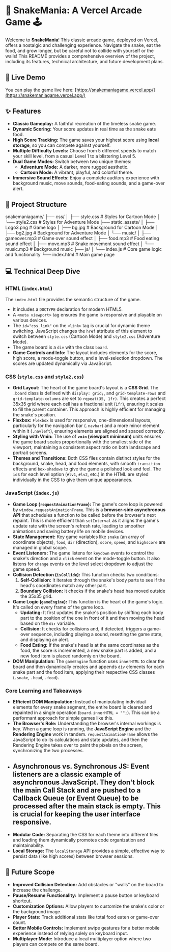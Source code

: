 # 🐍 SnakeMania: A Vercel Arcade Game 🕹️



Welcome to **SnakeMania**! This classic arcade game, deployed on Vercel, offers a nostalgic and challenging experience. Navigate the snake, eat the food, and grow longer, but be careful not to collide with yourself or the walls! This README provides a comprehensive overview of the project, including its features, technical architecture, and future development plans.

## 🚀 Live Demo

You can play the game live here: [https://snakemaniagame.vercel.app/](https://snakemaniagame.vercel.app/)

## ✨ Features

- **Classic Gameplay:** A faithful recreation of the timeless snake game.
- **Dynamic Scoring:** Your score updates in real time as the snake eats food.
- **High Score Tracking:** The game saves your highest score using **local storage**, so you can compete against yourself.
- **Multiple Difficulty Levels:** Choose from 5 different speeds to match your skill level, from a casual Level 1 to a blistering Level 5.
- **Dual Game Modes:** Switch between two unique themes:
  - **Adventure Mode:** A darker, more rugged aesthetic.
  - **Cartoon Mode:** A vibrant, playful, and colorful theme.
- **Immersive Sound Effects:** Enjoy a complete auditory experience with background music, move sounds, food-eating sounds, and a game-over alert.

## 📂 Project Structure
snakemaniagame/
├── css/
│   ├── style.css             # Styles for Cartoon Mode
│   └── style2.css            # Styles for Adventure Mode
├── static_assets/
│   ├── Logo3.png             # Game logo
│   ├── bg.jpg                # Background for Cartoon Mode
│   ├── bg2.jpg               # Background for Adventure Mode
│   └── music/
│       ├── gameover.mp3      # Game over sound effect
│       ├── food.mp3          # Food eating sound effect
│       ├── move.mp3          # Snake movement sound effect
│       └── music.mp3         # Background music
├── js/
│   └── index.js              # Core game logic and functionality
└── index.html                # Main game page
## 💻 Technical Deep Dive

### **HTML (`index.html`)**

The `index.html` file provides the semantic structure of the game.
- It includes a `DOCTYPE` declaration for modern HTML5.
- A `<meta viewport>` tag ensures the game is responsive and playable on various devices.
- The `id="css_link"` on the `<link>` tag is crucial for dynamic theme switching. JavaScript changes the `href` attribute of this element to switch between `style.css` (Cartoon Mode) and `style2.css` (Adventure Mode).
- The game board is a `div` with the class `board`.
- **Game Controls and Info:** The layout includes elements for the score, high score, a mode-toggle button, and a level-selection dropdown. The scores are updated dynamically via JavaScript.

### **CSS (`style.css` and `style2.css`)**

- **Grid Layout:** The heart of the game board's layout is a **CSS Grid**. The `.board` class is defined with `display: grid;`, and `grid-template-rows` and `grid-template-columns` are set to `repeat(35, 1fr)`. This creates a perfect 35x35 grid where each cell has a fractional unit (`1fr`), ensuring it scales to fill the parent container. This approach is highly efficient for managing the snake's position.
- **Flexbox:** `Flexbox` is used for responsive, one-dimensional layouts, particularly for the navigation bar (`.navbar`) and a more minor element within it (`.navleft`), ensuring elements are aligned and spaced correctly.
- **Styling with Vmin:** The use of **`vmin` (viewport minimum)** units ensures the game board scales proportionally with the smallest side of the viewport, maintaining a consistent aspect ratio on both landscape and portrait screens.
- **Themes and Transitions:** Both CSS files contain distinct styles for the background, snake, head, and food elements, with smooth `transition` effects and `box-shadows` to give the game a polished look and feel. The `id`s for each level option (`#lv1`, `#lv2`, etc.) in the HTML are styled individually in the CSS to give them unique appearances.

### **JavaScript (`index.js`)**

- **Game Loop (`requestAnimationFrame`):** The game's core loop is powered by `window.requestAnimationFrame`. This is a **browser-side asynchronous API** that schedules a function to be called before the browser's next repaint. This is more efficient than `setInterval` as it aligns the game's update rate with the screen's refresh rate, leading to smoother animations and saving battery life on mobile devices.
- **State Management:** Key game variables like `snake` (an array of coordinate objects), `food`, `dir` (direction), `score`, `speed`, and `highscore` are managed in global scope.
- **Event Listeners:** The game listens for `keydown` events to control the snake's direction and a `click` event on the mode-toggle button. It also listens for `change` events on the level select dropdown to adjust the game speed.
- **Collision Detection (`isCollide`):** This function checks two conditions:
  1. **Self-Collision:** It iterates through the snake's body parts to see if the head's coordinates match any other part.
  2. **Boundary Collision:** It checks if the snake's head has moved outside the 35x35 grid.
- **Game Logic (`gameEngine`):** This function is the heart of the game's logic. It's called on every frame of the game loop.
  - **Updating:** It first updates the snake's position by shifting each body part to the position of the one in front of it and then moving the head based on the `dir` variable.
  - **Collision:** It checks for collisions and, if detected, triggers a game-over sequence, including playing a sound, resetting the game state, and displaying an alert.
  - **Food Eating:** If the snake's head is at the same coordinates as the food, the score is incremented, a new snake part is added, and a new food item is placed randomly on the board.
- **DOM Manipulation:** The `gameEngine` function uses `innerHTML` to clear the board and then dynamically creates and appends `div` elements for each snake part and the food item, applying their respective CSS classes (`.snake`, `.head`, `.food`).

### **Core Learning and Takeaways**

- **Efficient DOM Manipulation:** Instead of manipulating individual elements for every snake segment, the entire board is cleared and repainted in a single operation (`board.innerHTML = "";`). This can be a performant approach for simple games like this.
- **The Browser's Role:** Understanding the browser's internal workings is key. When a game loop is running, the **JavaScript Engine** and the **Rendering Engine** work in tandem. `requestAnimationFrame` allows the JavaScript to do its calculations and state updates, and then the Rendering Engine takes over to paint the pixels on the screen, synchronizing the two processes.
- **Asynchronous vs. Synchronous JS:** Event listeners are a classic example of asynchronous JavaScript. They don't block the main **Call Stack** and are pushed to a **Callback Queue** (or Event Queue) to be processed after the main stack is empty. This is crucial for keeping the user interface responsive.
  - 
- **Modular Code:** Separating the CSS for each theme into different files and loading them dynamically promotes code organization and maintainability.
- **Local Storage:** The `localStorage` API provides a simple, effective way to persist data (like high scores) between browser sessions.

## 🔮 Future Scope

- **Improved Collision Detection:** Add obstacles or "walls" on the board to increase the challenge.
- **Pause/Resume Functionality:** Implement a pause button or keyboard shortcut.
- **Customization Options:** Allow players to customize the snake's color or the background image.
- **Player Stats:** Track additional stats like total food eaten or game-over count.
- **Better Mobile Controls:** Implement swipe gestures for a better mobile experience instead of relying solely on keyboard input.
- **Multiplayer Mode:** Introduce a local multiplayer option where two players can compete on the same board.
